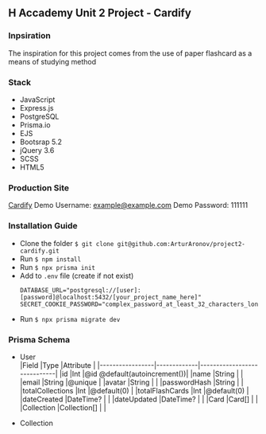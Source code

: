 ## H Accademy Unit 2 Project - Cardify
### Inpsiration
The inspiration for this project comes from the use of paper flashcard as a means of studying method

### Stack
- JavaScript
- Express.js
- PostgreSQL
- Prisma.io
- EJS
- Bootsrap 5.2
- jQuery 3.6
- SCSS
- HTML5

### Production Site
[Cardify](https://gentle-plains-13426.herokuapp.com/)
Demo Username: example@example.com
Demo Password: 111111

### Installation Guide
- Clone the folder `$ git clone git@github.com:ArturAronov/project2-cardify.git`
- Run `$ npm install`
- Run `$ npx prisma init`
- Add to `.env` file (create if not exist)
  ```env
  DATABASE_URL="postgresql://[user]:[password]@localhost:5432/[your_project_name_here]"
  SECRET_COOKIE_PASSWORD="complex_password_at_least_32_characters_long"
  ```
- Run `$ npx prisma migrate dev`

### Prisma Schema
- User    
|Field            |Type         |Attribute                    |
|-----------------|-------------|-----------------------------|
|id               |Int          |@id @default(autoincrement())|
|name             |String       |                             |
|email            |String       |@unique                      |
|avatar           |String       |                             |
|passwordHash     |String       |                             |
|totalCollections |Int          |@default(0)                  |
|totalFlashCards  |Int          |@default(0)                  |
|dateCreated      |DateTime?    |                             |
|dateUpdated      |DateTime?    |                             |
|Card             |Card[]       |                             |
|Collection       |Collection[] |                             |   


- Collection







